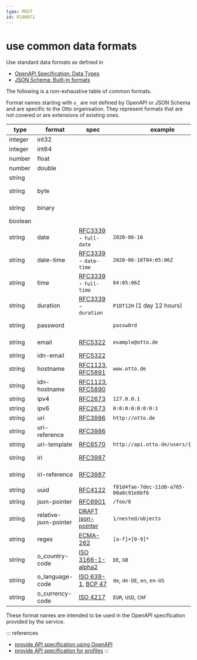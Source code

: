 ```yaml
---
type: MUST
id: R100071
---
```


# use common data formats

Use standard data formats as defined in

- [OpenAPI Specification: Data Types](http://spec.openapis.org/oas/v3.0.3#data-types)
- [JSON Schema: Built-in formats](https://json-schema.org/draft/2019-09/json-schema-validation.html#rfc.section.7.3)

The following is a non-exhaustive table of common formats.

Format names starting with `o_` are not defined by OpenAPI or JSON Schema and are specific to the Otto organisation.
They represent formats that are not covered or are extensions of existing ones.

| type    | format                | spec                                   | example                                | comment                         |
| ------- | --------------------- | -------------------------------------- | -------------------------------------- | ------------------------------- |
| integer | int32                 |                                        |                                        | signed 32 bits                  |
| integer | int64                 |                                        |                                        |                                 | signed 64 bits (a.k.a long) |
| number  | float                 |                                        |                                        |                                 |
| number  | double                |                                        |                                        |                                 |
| string  |                       |                                        |                                        |                                 |
| string  | byte                  |                                        |                                        | base64 encoded characters       |
| string  | binary                |                                        |                                        | any sequence of octets          |
| boolean |                       |                                        |                                        |                                 |
| string  | date                  | [RFC3339] - `full-date`                | `2020-06-16`                           | see also [date rule][rule-date] |
| string  | date-time             | [RFC3339] - `date-time`                | `2020-06-16T04:05:06Z`                 | see also [date rule][rule-date] |
| string  | time                  | [RFC3339] - `full-time`                | `04:05:06Z`                            | see also [date rule][rule-date] |
| string  | duration              | [RFC3339] - `duration`                 | `P1DT12H` (1 day 12 hours)             |                                 |
| string  | password              |                                        | `passw0rd`                             | a hint for processing/display   |
| string  | email                 | [RFC5322][rfc5322]                     | `example@otto.de`                      | internationalized email         |
| string  | idn-email             | [RFC5322][rfc5322]                     |                                        |                                 |
| string  | hostname              | [RFC1123][rfc1123], [RFC5891][rfc5891] | `www.otto.de`                          | internationalized hostname      |
| string  | idn-hostname          | [RFC1123][rfc1123], [RFC5890][rfc5890] |                                        |                                 |
| string  | ipv4                  | [RFC2673][rfc2673]                     | `127.0.0.1`                            |                                 |
| string  | ipv6                  | [RFC2673][rfc2673]                     | `0:0:0:0:0:0:0:1`                      |                                 |
| string  | uri                   | [RFC3986][rfc3986]                     | `http://otto.de`                       |                                 |
| string  | uri-reference         | [RFC3986][rfc3986]                     |                                        |                                 |
| string  | uri-template          | [RFC6570][rfc6570]                     | `http://api.otto.de/users/{userId}`    |                                 |
| string  | iri                   | [RFC3987][rfc3987]                     |                                        | internationalized uri           |
| string  | iri-reference         | [RFC3987][rfc3987]                     |                                        | internationalized uri-reference |
| string  | uuid                  | [RFC4122][rfc4122]                     | `f81d4fae-7dec-11d0-a765-00a0c91e6bf6` |                                 |
| string  | json-pointer          | [RFC6901][rfc6901]                     | `/foo/0`                               |                                 |
| string  | relative-json-pointer | [DRAFT json-pointer][json-pointer]     | `1/nested/objects`                     |                                 |
| string  | regex                 | [ECMA-262][ecma-262]                   | `[a-f]+[0-9]*`                         |                                 |
| string  | o_country-code        | [ISO 3166-1-alpha2][iso3166-1-alpha2]  | `DE`, `GB`                             |                                 |
| string  | o_language-code       | [ISO 639-1][iso639-1], [BCP 47][bcp47] | `de`, `de-DE`, `en`, `en-US`           |                                 |
| string  | o_currency-code       | [ISO 4217][iso4217]                    | `EUR`, `USD`, `CHF`                    |                                 |

These format names are intended to be used in the OpenAPI specification provided by the service.

::: references

- [provide API specification using OpenAPI](./../010_general-guidelines/1030_must-provide-api-specification-using-openapi.md)
- [provide API specification for profiles](./../050_hypermedia/4030_must-provide-openapi-spec-for-profiles.md)
  :::

[rule-date]: ./5020_must-use-common-date-format.md
[rfc3339]: https://tools.ietf.org/html/rfc3339#section-5.6
[rfc5322]: https://tools.ietf.org/html/rfc5322#section-3.4.1
[rfc6531]: https://tools.ietf.org/html/rfc6531
[rfc1123]: https://tools.ietf.org/html/rfc1123#section-2.1
[rfc5891]: https://tools.ietf.org/html/rfc5891#section-4.4
[rfc5890]: https://tools.ietf.org/html/rfc5890#section-2.3.2.3
[rfc2673]: https://tools.ietf.org/html/rfc2673#section-3.2
[rfc3986]: https://tools.ietf.org/html/rfc3986
[rfc3987]: https://tools.ietf.org/html/rfc3987
[rfc6901]: https://tools.ietf.org/html/rfc6901#section-5
[json-pointer]: https://tools.ietf.org/html/draft-handrews-relative-json-pointer-02
[ecma-262]: https://www.ecma-international.org/publications/files/ECMA-ST/Ecma-262.pdf
[rfc6570]: https://tools.ietf.org/html/rfc6570
[rfc4122]: https://tools.ietf.org/html/rfc4122
[iso3166-1-alpha2]: https://www.iso.org/iso-3166-country-codes.html
[iso639-1]: https://www.loc.gov/standards/iso639-2/php/English_list.php
[bcp47]: https://tools.ietf.org/html/bcp47
[iso4217]: https://www.currency-iso.org/en/home/tables/table-a1.html

